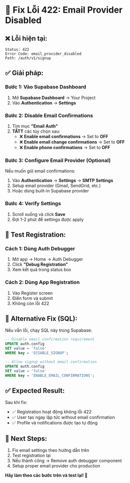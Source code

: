 # 🚨 Fix Lỗi 422: Email Provider Disabled

## ❌ Lỗi hiện tại:
```
Status: 422
Error Code: email_provider_disabled
Path: /auth/v1/signup
```

## ✅ Giải pháp:

### Bước 1: Vào Supabase Dashboard
1. Mở **Supabase Dashboard** → Your Project
2. Vào **Authentication** → **Settings**

### Bước 2: Disable Email Confirmations  
1. Tìm mục **"Email Auth"**
2. **TẮTT** các tùy chọn sau:
   - ❌ **Enable email confirmations** → Set to **OFF**
   - ❌ **Enable email change confirmations** → Set to **OFF**
   - ❌ **Enable phone confirmations** → Set to **OFF**

### Bước 3: Configure Email Provider (Optional)
Nếu muốn giữ email confirmations:
1. Vào **Authentication** → **Settings** → **SMTP Settings**
2. Setup email provider (Gmail, SendGrid, etc.)
3. Hoặc dùng built-in Supabase provider

### Bước 4: Verify Settings
1. Scroll xuống và click **Save**
2. Đợi 1-2 phút để settings được apply

## 🧪 Test Registration:

### Cách 1: Dùng Auth Debugger
1. Mở app → Home → Auth Debugger
2. Click **"Debug Registration"**
3. Xem kết quả trong status box

### Cách 2: Dùng App Registration
1. Vào Register screen
2. Điền form và submit
3. Không còn lỗi 422

## 🔧 Alternative Fix (SQL):

Nếu vẫn lỗi, chạy SQL này trong Supabase:

```sql
-- Disable email confirmation requirement
UPDATE auth.config 
SET value = 'false' 
WHERE key = 'DISABLE_SIGNUP';

-- Allow signup without email confirmation
UPDATE auth.config 
SET value = 'false' 
WHERE key = 'ENABLE_EMAIL_CONFIRMATIONS';
```

## ✅ Expected Result:

Sau khi fix:
- ✅ Registration hoạt động không lỗi 422
- ✅ User tạo ngay lập tức without email confirmation
- ✅ Profile và notifications được tạo tự động

## 🎯 Next Steps:

1. Fix email settings theo hướng dẫn trên
2. Test registration lại
3. Nếu thành công → Remove auth debugger component
4. Setup proper email provider cho production

**Hãy làm theo các bước trên và test lại! 🚀** 